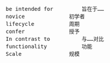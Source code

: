<pre>
be intended for			旨在于……
novice				初学者
lifecycle			周期
confer				授予
In contrast to			与……对比
functionality			功能
Scale				规模
</pre>